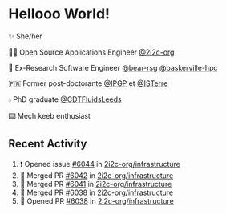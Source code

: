 # Hellooo World!

✨ She/her

👩‍💻 Open Source Applications Engineer [@2i2c-org](https://2i2c.org/)

🐻 Ex-Research Software Engineer [@bear-rsg](https://github.com/bear-rsg) [@baskerville-hpc](https://github.com/baskerville-hpc) 

🇫🇷 Former post-doctorante [@IPGP](https://github.com/IPGP) et [@ISTerre](https://www.isterre.fr/) 

💧 PhD graduate [@CDTFluidsLeeds](https://fluid-dynamics.leeds.ac.uk/) 

⌨️ Mech keeb enthusiast 

## Recent Activity 

<!--START_SECTION:activity-->
1. ❗ Opened issue [#6044](https://github.com/2i2c-org/infrastructure/issues/6044) in [2i2c-org/infrastructure](https://github.com/2i2c-org/infrastructure)
2. 🎉 Merged PR [#6042](https://github.com/2i2c-org/infrastructure/pull/6042) in [2i2c-org/infrastructure](https://github.com/2i2c-org/infrastructure)
3. 🎉 Merged PR [#6041](https://github.com/2i2c-org/infrastructure/pull/6041) in [2i2c-org/infrastructure](https://github.com/2i2c-org/infrastructure)
4. 🎉 Merged PR [#6038](https://github.com/2i2c-org/infrastructure/pull/6038) in [2i2c-org/infrastructure](https://github.com/2i2c-org/infrastructure)
5. 💪 Opened PR [#6038](https://github.com/2i2c-org/infrastructure/pull/6038) in [2i2c-org/infrastructure](https://github.com/2i2c-org/infrastructure)
<!--END_SECTION:activity-->
